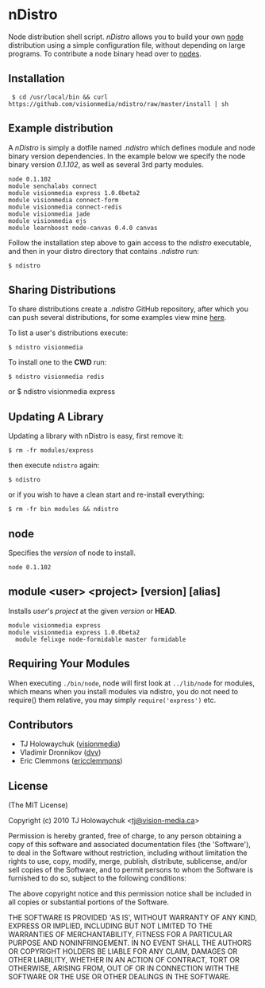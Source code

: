 
# nDistro

 Node distribution shell script. _nDistro_ allows you to build your own
 [node](http://nodejs.org) distribution using a simple configuration file, without 
depending on large programs. To contribute a node binary head over to [nodes](http://github.com/visionmedia/nodes).

## Installation

     $ cd /usr/local/bin && curl https://github.com/visionmedia/ndistro/raw/master/install | sh

## Example distribution

 A _nDistro_ is simply a dotfile named _.ndistro_ which defines
 module and node binary version dependencies. In the example
below we specify the node binary version _0.1.102_, as well as
several 3rd party modules.

	node 0.1.102
	module senchalabs connect
	module visionmedia express 1.0.0beta2
	module visionmedia connect-form
	module visionmedia connect-redis
	module visionmedia jade
	module visionmedia ejs
	module learnboost node-canvas 0.4.0 canvas

Follow the installation step above to gain access to the _ndistro_ executable,
and then in your distro directory that contains _.ndistro_ run:

    $ ndistro

## Sharing Distributions

To share distributions create a _.ndistro_ GitHub repository,
after which you can push several distributions, for some
examples view mine [here](http://github.com/visionmedia/.ndistro).

To list a user's distributions execute:

    $ ndistro visionmedia

To install one to the **CWD** run:

    $ ndistro visionmedia redis
or
    $ ndistro visionmedia express

## Updating A Library

Updating a library with nDistro is easy, first remove it:

    $ rm -fr modules/express

then execute `ndistro` again:

    $ ndistro

or if you wish to have a clean start and re-install everything:

    $ rm -fr bin modules && ndistro

## node <version>

  Specifies the _version_ of node to install.

    node 0.1.102

## module &lt;user&gt; &lt;project&gt; [version] [alias]
	
  Installs _user_'s _project_ at the given _version_ or **HEAD**.

    module visionmedia express
    module visionmedia express 1.0.0beta2
	  module felixge node-formidable master formidable

## Requiring Your Modules

  When executing `./bin/node`, node will first look at `../lib/node` for modules, which means when you install modules via ndistro, you do not need to require() them relative, you may simply `require('express')` etc.

## Contributors

  - TJ Holowaychuk ([visionmedia](http://github.com/visionmedia))
  - Vladimir Dronnikov ([dvv](http://github.com/dvv))
  - Eric Clemmons ([ericclemmons](http://github.com/ericclemmons))

## License

(The MIT License)

Copyright (c) 2010 TJ Holowaychuk &lt;tj@vision-media.ca&gt;

Permission is hereby granted, free of charge, to any person obtaining
a copy of this software and associated documentation files (the
'Software'), to deal in the Software without restriction, including
without limitation the rights to use, copy, modify, merge, publish,
distribute, sublicense, and/or sell copies of the Software, and to
permit persons to whom the Software is furnished to do so, subject to
the following conditions:

The above copyright notice and this permission notice shall be
included in all copies or substantial portions of the Software.

THE SOFTWARE IS PROVIDED 'AS IS', WITHOUT WARRANTY OF ANY KIND,
EXPRESS OR IMPLIED, INCLUDING BUT NOT LIMITED TO THE WARRANTIES OF
MERCHANTABILITY, FITNESS FOR A PARTICULAR PURPOSE AND NONINFRINGEMENT.
IN NO EVENT SHALL THE AUTHORS OR COPYRIGHT HOLDERS BE LIABLE FOR ANY
CLAIM, DAMAGES OR OTHER LIABILITY, WHETHER IN AN ACTION OF CONTRACT,
TORT OR OTHERWISE, ARISING FROM, OUT OF OR IN CONNECTION WITH THE
SOFTWARE OR THE USE OR OTHER DEALINGS IN THE SOFTWARE.
